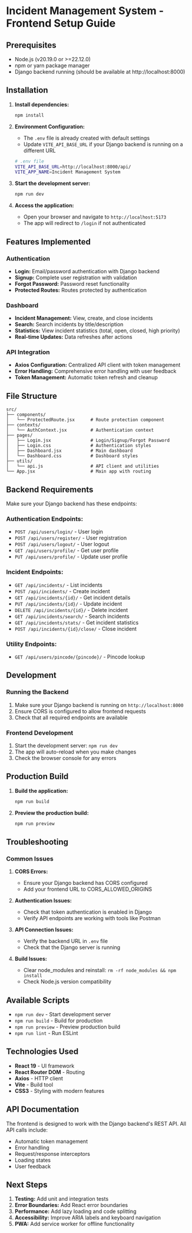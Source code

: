 # Incident Management System - Frontend Setup Guide

## Prerequisites

- Node.js (v20.19.0 or >=22.12.0)
- npm or yarn package manager
- Django backend running (should be available at http://localhost:8000)

## Installation

1. **Install dependencies:**
   ```bash
   npm install
   ```

2. **Environment Configuration:**
   - The `.env` file is already created with default settings
   - Update `VITE_API_BASE_URL` if your Django backend is running on a different URL
   
   ```bash
   # .env file
   VITE_API_BASE_URL=http://localhost:8000/api/
   VITE_APP_NAME=Incident Management System
   ```

3. **Start the development server:**
   ```bash
   npm run dev
   ```

4. **Access the application:**
   - Open your browser and navigate to `http://localhost:5173`
   - The app will redirect to `/login` if not authenticated

## Features Implemented

### Authentication
- **Login:** Email/password authentication with Django backend
- **Signup:** Complete user registration with validation
- **Forgot Password:** Password reset functionality
- **Protected Routes:** Routes protected by authentication

### Dashboard
- **Incident Management:** View, create, and close incidents
- **Search:** Search incidents by title/description
- **Statistics:** View incident statistics (total, open, closed, high priority)
- **Real-time Updates:** Data refreshes after actions

### API Integration
- **Axios Configuration:** Centralized API client with token management
- **Error Handling:** Comprehensive error handling with user feedback
- **Token Management:** Automatic token refresh and cleanup

## File Structure

```
src/
├── components/
│   └── ProtectedRoute.jsx      # Route protection component
├── contexts/
│   └── AuthContext.jsx         # Authentication context
├── pages/
│   ├── Login.jsx               # Login/Signup/Forgot Password
│   ├── Login.css               # Authentication styles
│   ├── Dashboard.jsx           # Main dashboard
│   └── Dashboard.css           # Dashboard styles
├── utils/
│   └── api.js                  # API client and utilities
└── App.jsx                     # Main app with routing
```

## Backend Requirements

Make sure your Django backend has these endpoints:

### Authentication Endpoints:
- `POST /api/users/login/` - User login
- `POST /api/users/register/` - User registration
- `POST /api/users/logout/` - User logout
- `GET /api/users/profile/` - Get user profile
- `PUT /api/users/profile/` - Update user profile

### Incident Endpoints:
- `GET /api/incidents/` - List incidents
- `POST /api/incidents/` - Create incident
- `GET /api/incidents/{id}/` - Get incident details
- `PUT /api/incidents/{id}/` - Update incident
- `DELETE /api/incidents/{id}/` - Delete incident
- `GET /api/incidents/search/` - Search incidents
- `GET /api/incidents/stats/` - Get incident statistics
- `POST /api/incidents/{id}/close/` - Close incident

### Utility Endpoints:
- `GET /api/users/pincode/{pincode}/` - Pincode lookup

## Development

### Running the Backend
1. Make sure your Django backend is running on `http://localhost:8000`
2. Ensure CORS is configured to allow frontend requests
3. Check that all required endpoints are available

### Frontend Development
1. Start the development server: `npm run dev`
2. The app will auto-reload when you make changes
3. Check the browser console for any errors

## Production Build

1. **Build the application:**
   ```bash
   npm run build
   ```

2. **Preview the production build:**
   ```bash
   npm run preview
   ```

## Troubleshooting

### Common Issues

1. **CORS Errors:**
   - Ensure your Django backend has CORS configured
   - Add your frontend URL to CORS_ALLOWED_ORIGINS

2. **Authentication Issues:**
   - Check that token authentication is enabled in Django
   - Verify API endpoints are working with tools like Postman

3. **API Connection Issues:**
   - Verify the backend URL in `.env` file
   - Check that the Django server is running

4. **Build Issues:**
   - Clear node_modules and reinstall: `rm -rf node_modules && npm install`
   - Check Node.js version compatibility

## Available Scripts

- `npm run dev` - Start development server
- `npm run build` - Build for production
- `npm run preview` - Preview production build
- `npm run lint` - Run ESLint

## Technologies Used

- **React 19** - UI framework
- **React Router DOM** - Routing
- **Axios** - HTTP client
- **Vite** - Build tool
- **CSS3** - Styling with modern features

## API Documentation

The frontend is designed to work with the Django backend's REST API. All API calls include:
- Automatic token management
- Error handling
- Request/response interceptors
- Loading states
- User feedback

## Next Steps

1. **Testing:** Add unit and integration tests
2. **Error Boundaries:** Add React error boundaries
3. **Performance:** Add lazy loading and code splitting
4. **Accessibility:** Improve ARIA labels and keyboard navigation
5. **PWA:** Add service worker for offline functionality